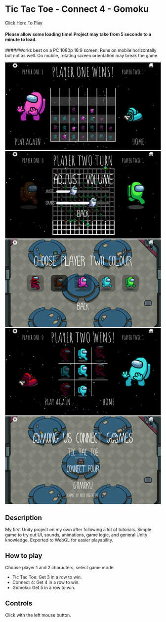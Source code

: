 # Tic Tac Toe - Connect 4 - Gomoku
<a href="https://lenibi.github.io/TicTacToe-Connect4-Gomoku/">Click Here To Play</a>
#### Please allow some loading time! Project may take from 5 seconds to a minute to load. 
#####Works best on a PC 1080p 16:9 screen. Runs on mobile horizontally but not as well. On mobile, rotating screen orientation may break the game.

<img src="./ReadMe_Images/ss4.png">
<img src="./ReadMe_Images/ss5.png">
<img src="./ReadMe_Images/ss2.png">
<img src="./ReadMe_Images/ss3.png">
<img src="./ReadMe_Images/ss1.png">

## Description

My first Unity project on my own after following a lot of tutorials. Simple game to try out UI, sounds, animations, game logic, and general Unity knowledge. Exported to WebGL for easier playability.

## How to play

Choose player 1 and 2 characters, select game mode.
* Tic Tac Toe: Get 3 in a row to win.
* Connect 4: Get 4 in a row to win.
* Gomoku: Get 5 in a row to win.

## Controls

Click with the left mouse button.



